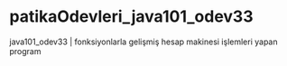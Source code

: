 # patikaOdevleri_java101_odev33
java101_odev33 | fonksiyonlarla gelişmiş hesap makinesi işlemleri yapan program
